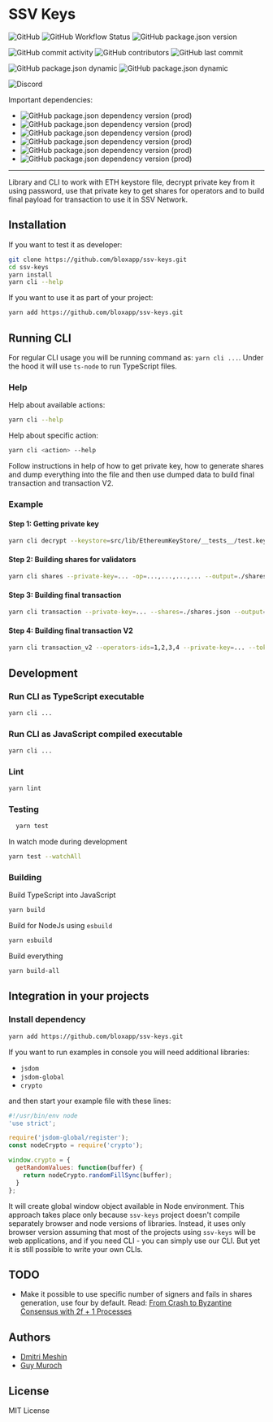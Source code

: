 # SSV Keys

![GitHub](https://img.shields.io/github/license/bloxapp/ssv-keys)
![GitHub Workflow Status](https://img.shields.io/github/workflow/status/bloxapp/ssv-keys/Lint%20and%20test)
![GitHub package.json version](https://img.shields.io/github/package-json/v/bloxapp/ssv-keys)

![GitHub commit activity](https://img.shields.io/github/commit-activity/y/bloxapp/ssv-keys)
![GitHub contributors](https://img.shields.io/github/contributors/bloxapp/ssv-keys)
![GitHub last commit](https://img.shields.io/github/last-commit/bloxapp/ssv-keys)

![GitHub package.json dynamic](https://img.shields.io/github/package-json/keywords/bloxapp/ssv-keys)
![GitHub package.json dynamic](https://img.shields.io/github/package-json/author/bloxapp/ssv-keys)

![Discord](https://img.shields.io/discord/723834989506068561?style=for-the-badge&label=Ask%20for%20support&logo=discord&logoColor=white)

Important dependencies:

* ![GitHub package.json dependency version (prod)](https://img.shields.io/github/package-json/dependency-version/bloxapp/ssv-keys/web3?style=social)
* ![GitHub package.json dependency version (prod)](https://img.shields.io/github/package-json/dependency-version/bloxapp/ssv-keys/bls-eth-wasm?style=social)
* ![GitHub package.json dependency version (prod)](https://img.shields.io/github/package-json/dependency-version/bloxapp/ssv-keys/bls-signatures?style=social)
* ![GitHub package.json dependency version (prod)](https://img.shields.io/github/package-json/dependency-version/bloxapp/ssv-keys/eth2-keystore-js?style=social)
* ![GitHub package.json dependency version (prod)](https://img.shields.io/github/package-json/dependency-version/bloxapp/ssv-keys/ethereumjs-util?style=social)
* ![GitHub package.json dependency version (prod)](https://img.shields.io/github/package-json/dependency-version/bloxapp/ssv-keys/ethereumjs-wallet?style=social)

---

Library and CLI to work with ETH keystore file, decrypt private key from it using password,
use that private key to get shares for operators and to build final payload for transaction
to use it in SSV Network.

## Installation

If you want to test it as developer:

```bash
git clone https://github.com/bloxapp/ssv-keys.git
cd ssv-keys
yarn install
yarn cli --help
```

If you want to use it as part of your project:

```bash
yarn add https://github.com/bloxapp/ssv-keys.git
```

## Running CLI

For regular CLI usage you will be running command as: `yarn cli ...`.
Under the hood it will use `ts-node` to run TypeScript files.

### Help

Help about available actions:

```bash
yarn cli --help
```

Help about specific action:

```bash
yarn cli <action> --help
```

Follow instructions in help of how to get private key,
how to generate shares and dump everything into the file
and then use dumped data to build final transaction and
transaction V2.


### Example

#### Step 1: Getting private key

```bash
yarn cli decrypt --keystore=src/lib/EthereumKeyStore/__tests__/test.keystore.json --password=testtest
```

#### Step 2: Building shares for validators

```bash
yarn cli shares --private-key=... -op=...,...,...,... --output=./shares.json
```

#### Step 3: Building final transaction

```bash
yarn cli transaction --private-key=... --shares=./shares.json --output=./payload.txt
```

#### Step 4: Building final transaction V2

```bash
yarn cli transaction_v2 --operators-ids=1,2,3,4 --private-key=... --token-amount-gwei=1234567890 --shares=./shares.json --output=./payload_v2.txt
```

## Development

### Run CLI as TypeScript executable

```bash
yarn cli ...
```

### Run CLI as JavaScript compiled executable

```bash
yarn cli ...
```

### Lint

```bash
yarn lint
```

### Testing

```bash
  yarn test
```

In watch mode during development

```bash
yarn test --watchAll
```

### Building

Build TypeScript into JavaScript

```bash
yarn build
```

Build for NodeJs using `esbuild`

```bash
yarn esbuild
```

Build everything

```bash
yarn build-all
```

## Integration in your projects

### Install dependency

```bash
yarn add https://github.com/bloxapp/ssv-keys.git
```

If you want to run examples in console you will need additional libraries:
 - `jsdom`
 - `jsdom-global`
 - `crypto`

and then start your example file with these lines:

```javascript
#!/usr/bin/env node
'use strict';

require('jsdom-global/register');
const nodeCrypto = require('crypto');

window.crypto = {
  getRandomValues: function(buffer) {
    return nodeCrypto.randomFillSync(buffer);
  }
};
```

It will create global window object available in Node environment.
This approach takes place only because `ssv-keys` project doesn't compile separately browser and node versions of libraries.
Instead, it uses only browser version assuming that most of the projects using `ssv-keys` will be web applications,
and if you need CLI - you can simply use our CLI. But yet it is still possible to write your own CLIs.

## TODO

* Make it possible to use specific number of signers and fails in shares generation, use four by default.
  Read: [From Crash to Byzantine Consensus with 2f + 1 Processes](https://www.gsd.inesc-id.pt/~mpc/pubs/bc2f+1.pdf)

## Authors

* [Dmitri Meshin](https://github.com/meshin-blox)
* [Guy Muroch](https://github.com/guym-blox)

## License

MIT License
